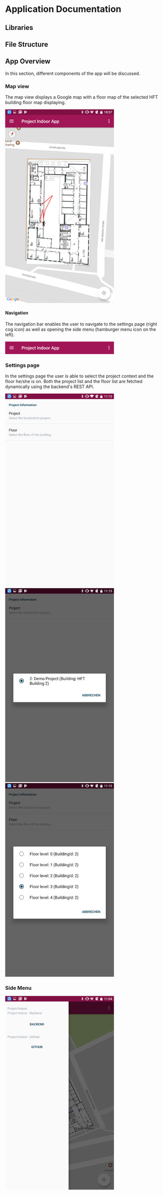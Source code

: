 # Application Documentation

## Libraries
## File Structure
## App Overview

In this section, different components of the app will be discussed.

### Map view

The map view displays a Google map with a floor map of the selected HFT building floor map displaying.

<img src="images/map_view_1.png" width="350px">

#### Navigation

The navigation bar enables the user to navigate to the settings page (right cog icon) as well as opening the side menu (hamburger menu icon on the left).

<img src="images/navigation_bar.png" width="350px">

### Settings page

In the settings page the user is able to select the project context and the floor he/she is on. Both the project list and the floor list are fetched dynamically using the backend's REST API.

<img src="images/settings.png" width="350px">

<img src="images/settings_project_list.png" width="350px">

<img src="images/settings_floor_list.png" width="350px">

### Side Menu

<img src="images/side_menu.png" width="350px">
